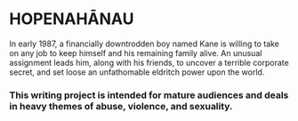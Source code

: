 # HOPENAHĀNAU
In early 1987, a financially downtrodden boy named Kane is willing to take on any job to keep himself and his remaining family alive. An unusual assignment leads him, along with his friends, to uncover a terrible corporate secret, and set loose an unfathomable eldritch power upon the world.

### This writing project is intended for mature audiences and deals in heavy themes of abuse, violence, and sexuality.
